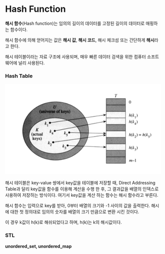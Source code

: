 # Hash Function

**해시 함수**(Hash function)는 임의의 길이의 데이터를 고정된 길이의 데이터로 매핑하는 함수이다.

해시 함수에 의해 얻어지는 값은 **해시 값**, **해시 코드**, 해시 체크섬 또는 간단하게 **해시**라고 한다. 

해시 테이블이라는 자료 구조에 사용되며, 매우 빠른 데이터 검색을 위한 컴퓨터 소프트웨어에 널리 사용된다.

### Hash Table

![image/hash1.png](image/hash1.png)

해시 테이블은 key-value 쌍에서 key값을 테이블에 저장할 때, Direct Addressing Table과 달리 key값을 함수를 이용해 계산을 수행 한 후, 그 결과값을 배열의 인덱스로 사용하여 저장하는 방식이다. 여기서 key값을 계산 하는 함수는 해시 함수라고 부른다.

해시 함수는 입력으로 key를 받아, 0부터 배열의 크기와 -1 사이의 값을 출력한다. 해시에 대한 첫 정의대로 임의의 숫자를 배열의 크기 만큼으로 변환 시킨 것이다.

이 경우 k값이 h(k)로 해쉬되었다고 하며, h(k)는 k의 해시값이다.

### STL

**unordered_set, unordered_map**